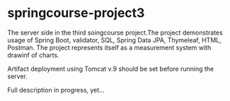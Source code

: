 # springcourse-project3
The server side in the third soingcourse project.The project demonstrates usage of Spring Boot, validator, SQL, Spring Data JPA, Thymeleaf, HTML, Postman. 
The project represents itself as a measurement system with drawinf of charts.

Artifact deployment using Tomcat v.9 should be set before running the server.

Full description in progress, yet...
